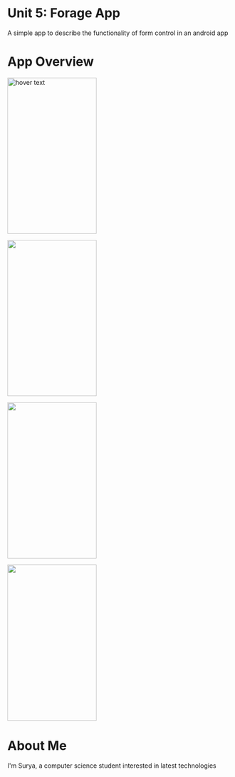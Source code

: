 <h1>Unit 5: Forage App</h1>
<p> A simple app to describe the functionality of form control in an android app </p>

<h1>App Overview</h1>

<p> <img src="https://user-images.githubusercontent.com/92356321/188392961-bcf0251b-4b24-436e-8092-65f3c93de875.png"
        title="hover text" width="200px" height="350px" > </p>
<p> <img src="https://user-images.githubusercontent.com/92356321/188392974-ca2bccdb-953c-4169-871c-109c37a25c5c.png"
        width="200px" height="350px"> </p>
<p> <img src="https://user-images.githubusercontent.com/92356321/188393000-1dfd42c3-430c-4d85-ad36-cf59ce10d8f1.png"
        width="200px" height="350px"> </p>
<p> <img src="https://user-images.githubusercontent.com/92356321/188393022-bd6b503d-eab0-4236-97fc-a594e66f90eb.png"
        width="200px" height="350px"> </p>
        
<h1>About Me</h1>
<p> I'm Surya, a computer science student interested in latest technologies </p>
